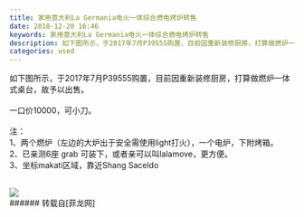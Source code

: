 ```yaml
---
title: 家用意大利La Germania电火一体综合燃电烤炉转售
date: 2018-12-20 16:46
keywords: 家用意大利La Germania电火一体综合燃电烤炉转售
description: 如下图所示，于2017年7月P39555购置，目前因重新装修厨房，打算做燃炉一体式桌台，故予以出售。一口价10000，可小刀。注：1、两个燃炉（左边的大炉出于安全需使用light打火），一个电炉，下附烤箱。2、已亲测6座 grab 可装下，或者亲可以叫lalamove，更方便。3、坐标makati区域，靠近Shang Saceldo
categories: used
---
```

<td class="t_f" id="postmessage_2525846">

如下图所示，于2017年7月P39555购置，目前因重新装修厨房，打算做燃炉一体式桌台，故予以出售。<br/>
<br/>
一口价10000，可小刀。<br/>
<br/>
注：<br/>
1、两个燃炉（左边的大炉出于安全需使用light打火），一个电炉，下附烤箱。<br/>
2、已亲测6座 grab 可装下，或者亲可以叫lalamove，更方便。<br/>
3、坐标makati区域，靠近Shang Saceldo<br/>
<br/>

<img aid="1031816" data-cf-modified-85483285b1883b9eb72a4a65-="" file="data/attachment/forum/201812/20/164400mjj61llj0ly0jjqt.jpg.thumb.jpg" id="aimg_1031816" inpost="1" onclick="" onmouseover="" src="http://www.flw.ph/data/attachment/forum/201812/20/164400mjj61llj0ly0jjqt.jpg" style="cursor:pointer" zoomfile="data/attachment/forum/201812/20/164400mjj61llj0ly0jjqt.jpg"/>


<br/>
</td>
###### 转载自[菲龙网]